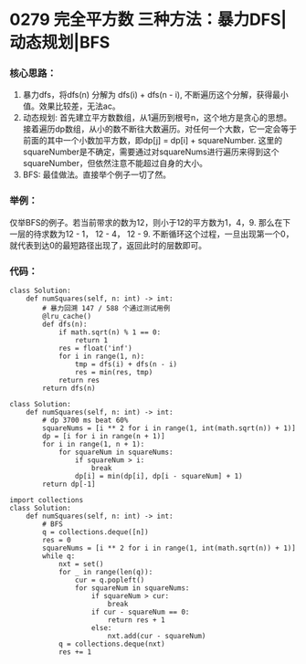 # 0279 完全平方数 三种方法：暴力DFS|动态规划|BFS

### 核心思路：
1. 暴力dfs，将dfs(n) 分解为 dfs(i) + dfs(n - i), 不断遍历这个分解，获得最小值。效果比较差，无法ac。
2. 动态规划: 首先建立平方数数组，从1遍历到根号n，这个地方是贪心的思想。接着遍历dp数组，从小的数不断往大数遍历。对任何一个大数，它一定会等于前面的其中一个小数加平方数，即dp[j] = dp[i] + squareNumber. 这里的squareNumber是不确定，需要通过对squareNums进行遍历来得到这个squareNumber，但依然注意不能超过自身的大小。
3. BFS: 最佳做法。直接举个例子一切了然。

### 举例：
仅举BFS的例子。若当前带求的数为12，则小于12的平方数为1，4，9. 那么在下一层的待求数为12 - 1， 12 - 4， 12 - 9. 不断循环这个过程，一旦出现第一个0，就代表到达0的最短路径出现了，返回此时的层数即可。

### 代码：

```python3
class Solution:
    def numSquares(self, n: int) -> int:
        # 暴力回溯 147 / 588 个通过测试用例
        @lru_cache()
        def dfs(n):
            if math.sqrt(n) % 1 == 0:
                return 1
            res = float('inf')
            for i in range(1, n):
                tmp = dfs(i) + dfs(n - i)
                res = min(res, tmp)
            return res
        return dfs(n)
```

```python3
class Solution:
    def numSquares(self, n: int) -> int:
        # dp 3700 ms beat 60%
        squareNums = [i ** 2 for i in range(1, int(math.sqrt(n)) + 1)]
        dp = [i for i in range(n + 1)]
        for i in range(1, n + 1):
            for squareNum in squareNums:
                if squareNum > i:
                    break
                dp[i] = min(dp[i], dp[i - squareNum] + 1)
        return dp[-1]
```

```python3
import collections
class Solution:
    def numSquares(self, n: int) -> int:
        # BFS
        q = collections.deque([n])
        res = 0
        squareNums = [i ** 2 for i in range(1, int(math.sqrt(n)) + 1)]
        while q:
            nxt = set()
            for _ in range(len(q)):
                cur = q.popleft()
                for squareNum in squareNums:
                    if squareNum > cur:
                        break
                    if cur - squareNum == 0:
                        return res + 1
                    else:
                        nxt.add(cur - squareNum)
            q = collections.deque(nxt)
            res += 1
```